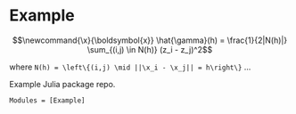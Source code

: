 # Example

```math
\newcommand{\x}{\boldsymbol{x}}
\hat{\gamma}(h) = \frac{1}{2|N(h)|} \sum_{(i,j) \in N(h)} (z_i - z_j)^2
```

where ``N(h) = \left\{(i,j) \mid ||\x_i - \x_j|| = h\right\}`` ...

Example Julia package repo.

```@autodocs
Modules = [Example]
```
